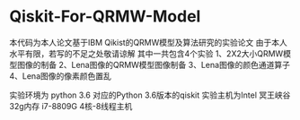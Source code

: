 # Qiskit-For-QRMW-Model
本代码为本人论文基于IBM Qikist的QRMW模型及算法研究的实验论文
由于本人水平有限，若写的不足之处敬请谅解
其中一共包含4个实验
1、2X2大小QRMW模型图像的制备
2、Lena图像的QRMW模型图像制备
3、Lena图像的颜色通道算子
4、Lena图像的像素颜色置乱

实验环境为
python 3.6
对应的Python 3.6版本的qiskit
实验主机为Intel 冥王峡谷
32g内存
i7-8809G 4核-8线程主机
